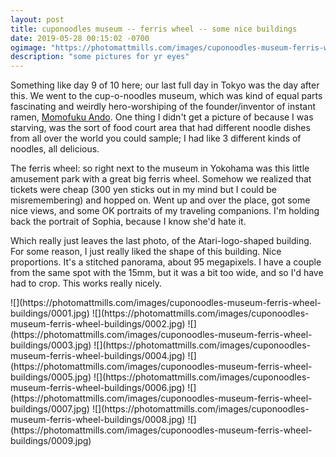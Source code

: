 ```yaml
---
layout: post
title: cuponoodles museum -- ferris wheel -- some nice buildings
date: 2019-05-28 00:15:02 -0700
ogimage: "https://photomattmills.com/images/cuponoodles-museum-ferris-wheel-buildings/0006.jpg"
description: "some pictures for yr eyes"
---
```


Something like day 9 of 10 here; our last full day in Tokyo was the day after this. We went to the cup-o-noodles museum, which was kind of equal parts fascinating and weirdly hero-worshiping of the founder/inventor of instant ramen, [Momofuku Ando](https://en.wikipedia.org/wiki/Momofuku_Ando). One thing I didn't get a picture of because I was starving, was the sort of food court area that had different noodle dishes from all over the world you could sample; I had like 3 different kinds of noodles, all delicious.

The ferris wheel: so right next to the museum in Yokohama was this little amusement park with a great big ferris wheel. Somehow we realized that tickets were cheap (300 yen sticks out in my mind but I could be misremembering) and hopped on. Went up and over the place, got some nice views, and some OK portraits of my traveling companions. I'm holding back the portrait of Sophia, because I know she'd hate it.

Which really just leaves the last photo, of the Atari-logo-shaped building. For some reason, I just really liked the shape of this building. Nice proportions. It's a stitched panorama, about 95 megapixels. I have a couple from the same spot with the 15mm, but it was a bit too wide, and so I'd have had to crop. This works really nicely.

<span style="display:block;" class="center">
  ![](https://photomattmills.com/images/cuponoodles-museum-ferris-wheel-buildings/0001.jpg)
<span class="caption"></span>
![](https://photomattmills.com/images/cuponoodles-museum-ferris-wheel-buildings/0002.jpg)
<span class="caption"></span>
![](https://photomattmills.com/images/cuponoodles-museum-ferris-wheel-buildings/0003.jpg)
<span class="caption"></span>
![](https://photomattmills.com/images/cuponoodles-museum-ferris-wheel-buildings/0004.jpg)
<span class="caption"></span>
![](https://photomattmills.com/images/cuponoodles-museum-ferris-wheel-buildings/0005.jpg)
<span class="caption"></span>
![](https://photomattmills.com/images/cuponoodles-museum-ferris-wheel-buildings/0006.jpg)
<span class="caption"></span>
![](https://photomattmills.com/images/cuponoodles-museum-ferris-wheel-buildings/0007.jpg)
<span class="caption"></span>
![](https://photomattmills.com/images/cuponoodles-museum-ferris-wheel-buildings/0008.jpg)
<span class="caption"></span>
![](https://photomattmills.com/images/cuponoodles-museum-ferris-wheel-buildings/0009.jpg)
<span class="caption"></span>
</span>

